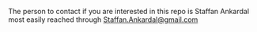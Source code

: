 The person to contact if you are interested in this repo is Staffan Ankardal
most easily reached through Staffan.Ankardal@gmail.com  
